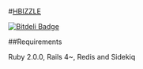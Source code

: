 #[HBIZZLE](http://www.hbizzle.com)

[![Bitdeli Badge](https://d2weczhvl823v0.cloudfront.net/tylerdavis/hbizzle/trend.png)](https://bitdeli.com/free "Bitdeli Badge")

##Requirements

Ruby 2.0.0, Rails 4~, Redis and Sidekiq